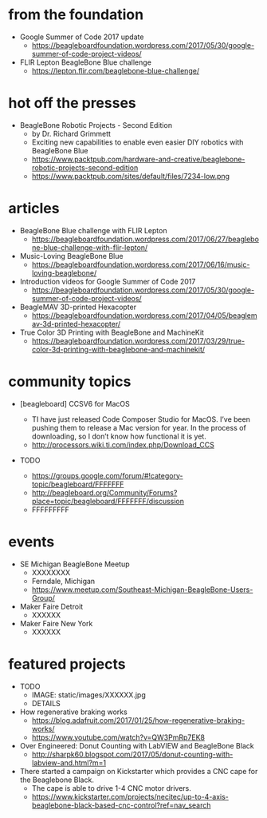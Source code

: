 # from the foundation
* Google Summer of Code 2017 update
  * https://beagleboardfoundation.wordpress.com/2017/05/30/google-summer-of-code-project-videos/
* FLIR Lepton BeagleBone Blue challenge
  * https://lepton.flir.com/beaglebone-blue-challenge/


# hot off the presses
* BeagleBone Robotic Projects - Second Edition
  * by Dr. Richard Grimmett
  * Exciting new capabilities to enable even easier DIY robotics with BeagleBone Blue 
  * https://www.packtpub.com/hardware-and-creative/beaglebone-robotic-projects-second-edition
  * https://www.packtpub.com/sites/default/files/7234-low.png

# articles
* BeagleBone Blue challenge with FLIR Lepton
  * https://beagleboardfoundation.wordpress.com/2017/06/27/beaglebone-blue-challenge-with-flir-lepton/
* Music-Loving BeagleBone Blue
  * https://beagleboardfoundation.wordpress.com/2017/06/16/music-loving-beaglebone/
* Introduction videos for Google Summer of Code 2017
  * https://beagleboardfoundation.wordpress.com/2017/05/30/google-summer-of-code-project-videos/
* BeagleMAV 3D-printed Hexacopter
  * https://beagleboardfoundation.wordpress.com/2017/04/05/beaglemav-3d-printed-hexacopter/
* True Color 3D Printing with BeagleBone and MachineKit
  * https://beagleboardfoundation.wordpress.com/2017/03/29/true-color-3d-printing-with-beaglebone-and-machinekit/
 
# community topics
* [beagleboard] CCSV6 for MacOS
  * TI have just released Code Composer Studio for MacOS. I’ve been pushing them to release a Mac version for year. In the process of downloading, so I don’t know how functional it is yet.
  * http://processors.wiki.ti.com/index.php/Download_CCS

* TODO
  * https://groups.google.com/forum/#!category-topic/beagleboard/FFFFFFF
  * http://beagleboard.org/Community/Forums?place=topic/beagleboard/FFFFFFF/discussion
  * FFFFFFFFF


# events
* SE Michigan BeagleBone Meetup
  * XXXXXXXX
  * Ferndale, Michigan
  * https://www.meetup.com/Southeast-Michigan-BeagleBone-Users-Group/
* Maker Faire Detroit
  * XXXXXX
* Maker Faire New York
  * XXXXXX

# featured projects
* TODO
  * IMAGE: static/images/XXXXXX.jpg
  * DETAILS
* How regenerative braking works
  * https://blog.adafruit.com/2017/01/25/how-regenerative-braking-works/
  * https://www.youtube.com/watch?v=QW3PmRp7EK8
* Over Engineered: Donut Counting with LabVIEW and BeagleBone Black
  * http://sharpk60.blogspot.com/2017/05/donut-counting-with-labview-and.html?m=1
* There started a campaign on Kickstarter which provides a CNC cape for the Beaglebone Black.
  * The cape is able to drive 1-4 CNC motor drivers.
  * https://www.kickstarter.com/projects/necitec/up-to-4-axis-beaglebone-black-based-cnc-control?ref=nav_search

